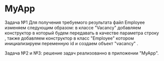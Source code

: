 # MyApp
 
Задача №1                                                                                              Для получения требуемого результата файл Employee изменяем следующим образом:  в классе "Vacancy"   добавляем конструктор в который будем передавать в качестве параметра строку , также   добавляем конструктор в класс "Employee" котором инициализируем переменную id  и создаем объект "vacancy" .

Задача №2 и №3: решение  задач реализованно  в приложении "MyApp".
